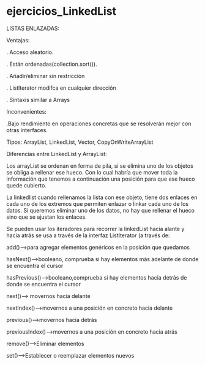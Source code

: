 # ejercicios_LinkedList

LISTAS ENLAZADAS:

Ventajas:

. Acceso aleatorio.

. Están ordenadas(collection.sort()).

. Añadir/eliminar sin restricción

. Listlterator modifca en cualquier dirección

. Sintaxis similar a Arrays


Inconvenientes:

.Bajo rendimiento en operaciones concretas que se resolverán mejor con otras interfaces.

Tipos: ArrayList, LinkedList, Vector, CopyOnWriteArrayList

Diferencias entre LinkedList y ArrayList:

Los arrayList se ordenan en forma de pila, si se elimina uno de los objetos se obliga a rellenar ese hueco. Con lo cual habría
que mover toda la información que tenemos a continuación una posición para que ese hueco quede cubierto.

La linkedlist cuando rellenamos la lista con ese objeto, tiene dos enlaces en cada uno de los extremos que permiten enlazar o linkar
cada uno de los datos. Si queremos eliminar uno de los datos, no hay que rellenar el hueco sino que se ajustan los enlaces.

Se pueden usar los iteradores para recorrer la linkedList hacia alante y hacia atrás se usa a través de la interfaz ListIterator<E> (a través de:
  
  add()-->para agregar elementos genéricos en la posición que quedamos
  
  hasNext()-->booleano, comprueba si hay elementos más adelante de donde se encuentra el cursor
  
  hasPrevious()-->booleano,comprueba si hay elementos hacia detrás de donde se encuentra el cursor
  
  next()--> movernos hacia delante
  
  nextIndex()-->movernos a una posición en concreto hacia delante
  
  previous()-->movernos hacia detrás
  
  previousIndex()-->movernos a una posición en concreto hacia atrás
  
  remove()-->Eliminar elementos
  
  set()-->Establecer o reemplazar elementos nuevos

  
  
